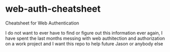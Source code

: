 # web-auth-cheatsheet
Cheatsheet for Web Authentication 

I do not want to ever have to find or figure out this information ever again, I have spent the last months messing with web authitection and authorization on a work project and I want this repo to help future Jason or anybody else
